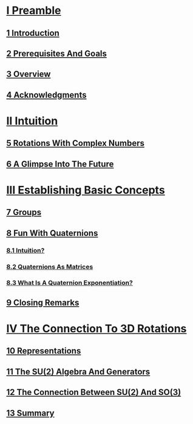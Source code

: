 <script src="load-mathjax.js" async></script>

# [I Preamble](https://07u.github.io/skills-github-pages/Preamble)
## [1 Introduction](https://07u.github.io/skills-github-pages/Preamble#1-introduction)
## [2 Prerequisites And Goals](https://07u.github.io/skills-github-pages/Preamble#2-prerequisites-and-goals)
## [3 Overview](https://07u.github.io/skills-github-pages/Preamble#3-overview)
## [4 Acknowledgments](https://07u.github.io/skills-github-pages/Preamble#4-acknowledgments)

# [II Intuition](https://07u.github.io/skills-github-pages/Intuition)
## [5 Rotations With Complex Numbers](https://07u.github.io/skills-github-pages/Intuition#5-rotations-with-complex-numbers)
## [6 A Glimpse Into The Future](https://07u.github.io/skills-github-pages/Intuition#6-a-glimpse-into-the-future)

# [III Establishing Basic Concepts](https://07u.github.io/skills-github-pages/EstablishingBasicConcepts)
## [7 Groups](https://07u.github.io/skills-github-pages/EstablishingBasicConcepts#7-groups)
## [8 Fun With Quaternions](https://07u.github.io/skills-github-pages/EstablishingBasicConcepts#8-fun-with-quaternions)
### [8.1 Intuition?](https://07u.github.io/skills-github-pages/EstablishingBasicConcepts#81-intuition)
### [8.2 Quaternions As Matrices](https://07u.github.io/skills-github-pages/EstablishingBasicConcepts#82-quaternions-as-matrices)
### [8.3 What Is A Quaternion Exponentiation?](https://07u.github.io/skills-github-pages/EstablishingBasicConcepts#83-what-is-a-quaternion-exponentiation)
## [9 Closing Remarks](https://07u.github.io/skills-github-pages/EstablishingBasicConcepts#9-closing-remarks)

# [IV The Connection To 3D Rotations](https://07u.github.io/skills-github-pages/TheConnectionTo3DRotations)
## [10 Representations](https://07u.github.io/skills-github-pages/TheConnectionTo3DRotations#10-representations)
## [11 The SU(2) Algebra And Generators](https://07u.github.io/skills-github-pages/TheConnectionTo3DRotations#11-the-su2-algebra-and-generators)
## [12 The Connection Between SU(2) And SO(3)](https://07u.github.io/skills-github-pages/TheConnectionTo3DRotations#12-the-connection-between-su2-and-so3)
## [13 Summary](https://07u.github.io/skills-github-pages/TheConnectionTo3DRotations#13-summary)

# []()
## []()
### []()
### []()
## []()
